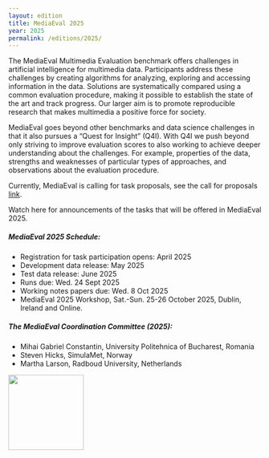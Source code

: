 ```yaml
---
layout: edition
title: MediaEval 2025
year: 2025
permalink: /editions/2025/
---
```


The MediaEval Multimedia Evaluation benchmark offers challenges in artificial intelligence for multimedia data. 
Participants address these challenges by creating algorithms for analyzing, exploring and accessing information in the data. Solutions are systematically compared using a common evaluation procedure, 
making it possible to establish the state of the art and track progress. Our larger aim is to promote reproducible research that makes multimedia a positive force for society.

MediaEval goes beyond other benchmarks and data science challenges in that it also pursues a “Quest for Insight” (Q4I). With Q4I we push beyond only striving to improve evaluation 
scores to also working to achieve deeper understanding about the challenges. For example, properties of the data, strengths and weaknesses of particular types of approaches, and observations 
about the evaluation procedure.

Currently, MediaEval is calling for task proposals, see the call for proposals [link](https://multimediaeval.github.io/2024/09/24/call.html).

Watch here for announcements of the tasks that will be offered in MediaEval 2025.

##### MediaEval 2025 Schedule:
* Registration for task participation opens: April 2025
* Development data release: May 2025
* Test data release: June 2025
* Runs due: Wed. 24 Sept 2025
* Working notes papers due: Wed. 8 Oct 2025
* MediaEval 2025 Workshop, Sat.-Sun. 25-26 October 2025, Dublin, Ireland and Online.

##### The MediaEval Coordination Committee (2025): 
* Mihai Gabriel Constantin, University Politehnica of Bucharest, Romania
* Steven Hicks, SimulaMet, Norway
* Martha Larson, Radboud University, Netherlands 


<img src="https://multimediaeval.github.io/editions/2020/docs/sigmmlogo.gif" width=150/>
